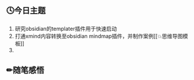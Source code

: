 ## 🕓今日主题
1. 研究obsidian的templater插件用于快速启动
2. 打通xmind内容转换至obsidian mindmap插件，并制作案例[[💥思维导图模板]]
3. 

## ✏随笔感悟